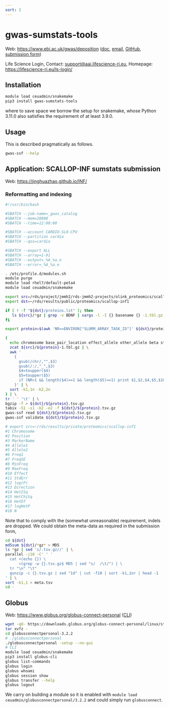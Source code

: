 ```yaml
---
sort: 2
---
```


# gwas-sumstats-tools

Web: <https://www.ebi.ac.uk/gwas/deposition> ([doc](https://www.ebi.ac.uk/gwas/docs/submission), [email](gwas-subs@ebi.ac.uk), [GitHub](https://github.com/EBISPOT/gwas-sumstats-tools), [submission form](https://www.ebi.ac.uk/gwas/docs/submission-summary-statistics-plus-metadata))

Life Science Login, Contact: <support@aai.lifescience-ri.eu>, Homepage: <https://lifescience-ri.eu/ls-login/>

## Installation

```bash
module load ceuadmin/snakemake
pip3 install gwas-sumstats-tools
```

where to save space we borrow the setup for snakemake, whose Python 3.11.0 also satisfies the requirement of at least 3.9.0.

## Usage

This is described pragmatically as follows.

```bash
gwas-ssf --help
```

## Application: SCALLOP-INF sumstats submission

Web: <https://jinghuazhao.github.io/INF/>

### Reformatting and indexing

```bash
#!/usr/bin/bash

#SBATCH --job-name=_gwas_catalog
#SBATCH --mem=28800
#SBATCH --time=12:00:00

#SBATCH --account CARDIO-SL0-CPU
#SBATCH --partition cardio
#SBATCH --qos=cardio

#SBATCH --export ALL
#SBATCH --array=1-91
#SBATCH --output=_%A_%a.o
#SBATCH --error=_%A_%a.e

. /etc/profile.d/modules.sh
module purge
module load rhel7/default-peta4
module load ceuadmin/snakemake

export src=/rds/project/jmmh2/rds-jmmh2-projects/olink_proteomics/scallop/INF/METAL
export dst=~/rds/results/public/proteomics/scallop-inf1

if [ ! -f "${dst}/proteins.lst" ]; then
   ls ${src}/*gz | grep -v BDNF | xargs -l -I {} basename {} -1.tbl.gz | sed 's/-/\t/'| cut -f1 > ${dst}/proteins.lst
fi

export protein=$(awk 'NR==ENVIRON["SLURM_ARRAY_TASK_ID"]' ${dst}/proteins.lst)

(
  echo chromosome base_pair_location effect_allele other_allele beta standard_error effect_allele_frequency p_value variant_id n
  zcat ${src}/${protein}-1.tbl.gz | \
  awk '
    {
      gsub(/chr/,"",$3)
      gsub(/:/,"_",$3)
      $4=toupper($4)
      $5=toupper($5)
      if (NR>1 && length($4)==1 && length($5)==1) print $1,$2,$4,$5,$10,$11,$6,10^$12,$3,int($18)
    }' | \
  sort -k1,1n -k2,2n
) | \
tr ' ' '\t' | \
bgzip -f > ${dst}/${protein}.tsv.gz
tabix -S1 -s1 -b2 -e2 -f ${dst}/${protein}.tsv.gz
gwas-ssf read ${dst}/${protein}.tsv.gz
gwas-ssf validate ${dst}/${protein}.tsv.gz

# export src=~/rds/results/private/proteomics/scallop-inf1
#1 Chromosome
#2 Position
#3 MarkerName
#4 Allele1
#5 Allele2
#6 Freq1
#7 FreqSE
#8 MinFreq
#9 MaxFreq
#10 Effect
#11 StdErr
#12 log(P)
#13 Direction
#14 HetISq
#15 HetChiSq
#16 HetDf
#17 logHetP
#18 N
```

Note that to comply with the (somewhat unreasonable) requirement, indels are dropped. We could obtain the meta-data as required in the submission form,

```bash
cd ${dst}
md5sum ${dst}/*gz* > MD5
ls *gz | sed 's/.tsv.gz//' | \
parallel -j10 -C' ' '
  cat <(echo {}) \
      <(grep -w {}.tsv.gz$ MD5 | sed "s/  /\t/") | \
  tr "\n" "\t"
  gunzip -c {}.tsv.gz | sed "1d" | cut -f10 | sort -k1,1nr | head -1
' | \
sort -k1,1 > meta.tsv
cd -
```

## Globus

Web: <https://www.globus.org/globus-connect-personal> ([CLI](https://docs.globus.org/cli/))

```bash
wget -qO- https://downloads.globus.org/globus-connect-personal/linux/stable/globusconnectpersonal-latest.tgz | \
tar xvfz -
cd globusconnectpersonal-3.2.2
# ./globusconnectpersonal
./globusconnectpersonal -setup --no-gui
# CLI
module load ceuadmin/snakemake
pip3 install globus-cli
globus list-commands
globus login
globus whoami
globus session show
globus transfer --help
globus logout

```

We carry on building a module so it is enabled with `module load ceuadmin/globusconnectpersonal/3.2.2` and could simply run `globusconnect`.
